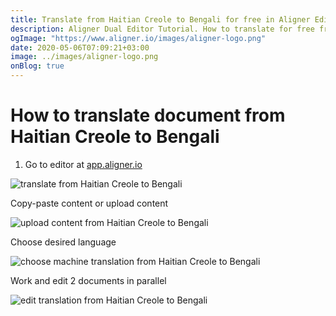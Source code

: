 ```yaml
---
title: Translate from Haitian Creole to Bengali for free in Aligner Editor
description: Aligner Dual Editor Tutorial. How to translate for free from Haitian Creole to Bengali. Aligner is multilingual document management platform. 
ogImage: "https://www.aligner.io/images/aligner-logo.png"
date: 2020-05-06T07:09:21+03:00
image: ../images/aligner-logo.png
onBlog: true
---
```


# How to translate document from Haitian Creole to Bengali

1. Go to editor at [app.aligner.io](https://app.aligner.io "Aligner App web page")

![translate from Haitian Creole to Bengali](../aligner-blank-editor.png "translate from Haitian Creole to Bengali")

Copy-paste content or upload content

![upload content from Haitian Creole to Bengali](../aligner-uploaded-document.png "upload content from Haitian Creole to Bengali")

Choose desired language

![choose machine translation from Haitian Creole to Bengali](../aligner-language-dropdown.png "choose machine translation from Haitian Creole to Bengali")

Work and edit 2 documents in parallel

![edit translation from Haitian Creole to Bengali](../aligner-double-sitded-editor.png "edit translation from Haitian Creole to Bengali")

